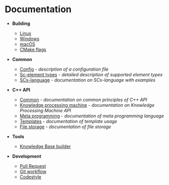 # Documentation

- **Building**
    * [Linux](build/linux-build.md)
    * [Windows](build/windows-build.md)
    * [macOS](build/osx-build.md)
    * [CMake flags](build/cmake-flags.md)
- **Common**
    * [Config](other/config.md) - *description of a configuration file*
    * [Sc-element types](cpp/el_types.md) - *detailed description of supported element types*
    * [SCs-language](other/scs.md) - *documentation on SCs-language with examples*

- **C++ API**
    * [Common](cpp/common.md) - *documentation on common principles of C++ API*
    * [Knowledge processing machine](sc-kpm/kpm.md) - *documentation on Knowledge Processing Machine API*
    * [Meta programming](cpp/cpp-meta.md) - *documentation of meta programming language*
    * [Templates](sc-search/templates.md) - *documentation of template usage*
    * [File storage](storage/sc-dictionary.md) - *documentation of file storage*

- **Tools**
    * [Knowledge Base builder](sc-tools/kb_builder.md)

- **Development**
    * [Pull Request](dev/pr.md)
    * [Git workflow](dev/git-workflow.md)
    * [Codestyle](dev/codestyle.md)
